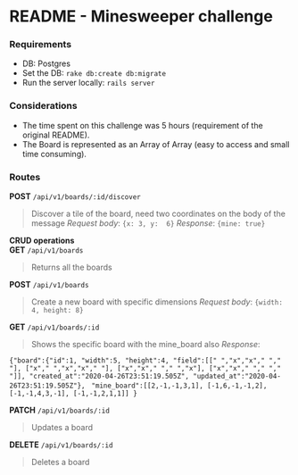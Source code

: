 # README - Minesweeper challenge
### Requirements
- DB: Postgres 
- Set the DB: `rake db:create db:migrate`
- Run the server locally: `rails server`

### Considerations
* The time spent on this challenge was 5 hours (requirement of the original README).
* The Board is represented as an Array of Array (easy to access and small time consuming).

### Routes

**POST**   `/api/v1/boards/:id/discover`
> Discover a tile of the board, need two coordinates on the body of the message
> *Request body*: `{x: 3, y:  6}`
> *Response*: `{mine: true}`

**CRUD operations**                                                   
**GET**    `/api/v1/boards`                                                                
> Returns all the boards
>  
**POST**   `/api/v1/boards`                                                                 
> Create a new board with specific dimensions
> *Request body*: `{width: 4, height: 8}`
> 
**GET**    `/api/v1/boards/:id`                                                             
> Shows the specific board with the mine_board also
> *Response*:
>
 `{"board":{"id":1,
          "width":5,
          "height":4,
          "field":[[" ","x","x"," "," "],
                   ["x"," ","x","x"," "],
                   ["x","x"," "," ","x"],
                   ["x","x"," "," "," "]],
          "created_at":"2020-04-26T23:51:19.505Z",
          "updated_at":"2020-04-26T23:51:19.505Z"},
` `"mine_board":[[2,-1,-1,3,1],
               [-1,6,-1,-1,2],
               [-1,-1,4,3,-1],
               [-1,-1,2,1,1]]
}`
 
**PATCH**  `/api/v1/boards/:id`                                                             
> Updates a board
>
**DELETE** `/api/v1/boards/:id`                                                             
> Deletes a board
